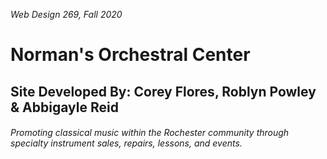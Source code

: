 *Web Design 269, Fall 2020*
# Norman's Orchestral Center
## Site Developed By: Corey Flores, Roblyn Powley & Abbigayle Reid
###### Promoting classical music within the Rochester community through specialty instrument sales, repairs, lessons, and events.

